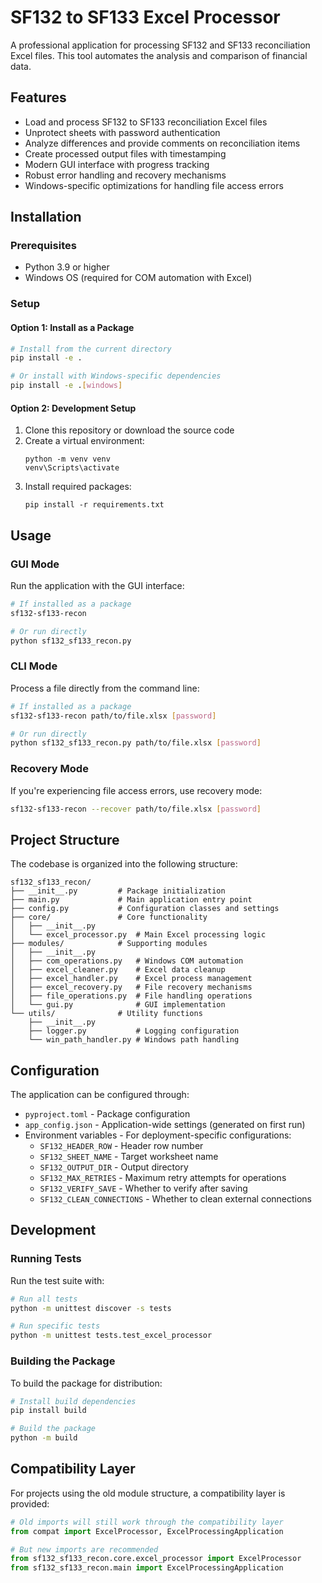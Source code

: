 # SF132 to SF133 Excel Processor

A professional application for processing SF132 and SF133 reconciliation Excel files. This tool automates the analysis and comparison of financial data.

## Features

- Load and process SF132 to SF133 reconciliation Excel files
- Unprotect sheets with password authentication
- Analyze differences and provide comments on reconciliation items
- Create processed output files with timestamping
- Modern GUI interface with progress tracking
- Robust error handling and recovery mechanisms
- Windows-specific optimizations for handling file access errors

## Installation

### Prerequisites

- Python 3.9 or higher
- Windows OS (required for COM automation with Excel)

### Setup

#### Option 1: Install as a Package

```bash
# Install from the current directory
pip install -e .

# Or install with Windows-specific dependencies
pip install -e .[windows]
```

#### Option 2: Development Setup

1. Clone this repository or download the source code
2. Create a virtual environment:
   ```
   python -m venv venv
   venv\Scripts\activate
   ```
3. Install required packages:
   ```
   pip install -r requirements.txt
   ```

## Usage

### GUI Mode

Run the application with the GUI interface:

```bash
# If installed as a package
sf132-sf133-recon

# Or run directly
python sf132_sf133_recon.py
```

### CLI Mode

Process a file directly from the command line:

```bash
# If installed as a package
sf132-sf133-recon path/to/file.xlsx [password]

# Or run directly
python sf132_sf133_recon.py path/to/file.xlsx [password]
```

### Recovery Mode

If you're experiencing file access errors, use recovery mode:

```bash
sf132-sf133-recon --recover path/to/file.xlsx [password]
```

## Project Structure

The codebase is organized into the following structure:

```
sf132_sf133_recon/
├── __init__.py         # Package initialization
├── main.py             # Main application entry point
├── config.py           # Configuration classes and settings
├── core/               # Core functionality
│   ├── __init__.py
│   └── excel_processor.py  # Main Excel processing logic
├── modules/            # Supporting modules
│   ├── __init__.py
│   ├── com_operations.py   # Windows COM automation
│   ├── excel_cleaner.py    # Excel data cleanup
│   ├── excel_handler.py    # Excel process management
│   ├── excel_recovery.py   # File recovery mechanisms
│   ├── file_operations.py  # File handling operations
│   └── gui.py              # GUI implementation
└── utils/              # Utility functions
    ├── __init__.py
    ├── logger.py           # Logging configuration
    └── win_path_handler.py # Windows path handling
```

## Configuration

The application can be configured through:

- `pyproject.toml` - Package configuration
- `app_config.json` - Application-wide settings (generated on first run)
- Environment variables - For deployment-specific configurations:
  - `SF132_HEADER_ROW` - Header row number
  - `SF132_SHEET_NAME` - Target worksheet name
  - `SF132_OUTPUT_DIR` - Output directory
  - `SF132_MAX_RETRIES` - Maximum retry attempts for operations
  - `SF132_VERIFY_SAVE` - Whether to verify after saving
  - `SF132_CLEAN_CONNECTIONS` - Whether to clean external connections

## Development

### Running Tests

Run the test suite with:

```bash
# Run all tests
python -m unittest discover -s tests

# Run specific tests
python -m unittest tests.test_excel_processor
```

### Building the Package

To build the package for distribution:

```bash
# Install build dependencies
pip install build

# Build the package
python -m build
```

## Compatibility Layer

For projects using the old module structure, a compatibility layer is provided:

```python
# Old imports will still work through the compatibility layer
from compat import ExcelProcessor, ExcelProcessingApplication

# But new imports are recommended
from sf132_sf133_recon.core.excel_processor import ExcelProcessor
from sf132_sf133_recon.main import ExcelProcessingApplication
```